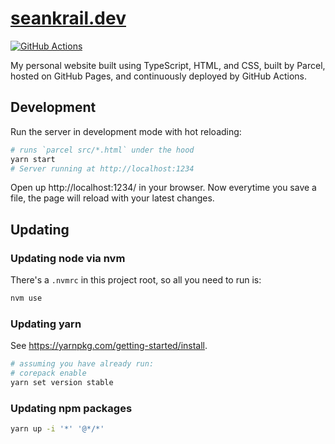 # [seankrail.dev](https://seankrail.dev/)

[![GitHub Actions](https://github.com/sean-krail/website/workflows/Deploy%20GitHub%20Pages/badge.svg)](https://github.com/sean-krail/website/actions?query=workflow%3A%22Deploy+GitHub+Pages%22)

My personal website built using TypeScript, HTML, and CSS, built by Parcel, hosted on GitHub Pages, and continuously deployed by GitHub Actions.

## Development

Run the server in development mode with hot reloading:

```sh
# runs `parcel src/*.html` under the hood
yarn start
# Server running at http://localhost:1234
```

Open up http://localhost:1234/ in your browser. Now everytime you save a file,
the page will reload with your latest changes.

## Updating

### Updating node via nvm

There's a `.nvmrc` in this project root, so all you need to run is:

```sh
nvm use
```

### Updating yarn

See https://yarnpkg.com/getting-started/install.

```sh
# assuming you have already run:
# corepack enable
yarn set version stable
```

### Updating npm packages

```sh
yarn up -i '*' '@*/*'
```
